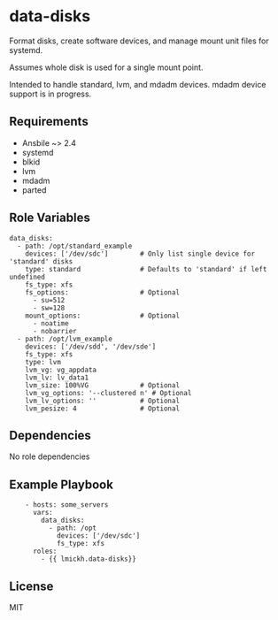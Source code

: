data-disks
=========

Format disks, create software devices, and manage mount unit files for systemd.

Assumes whole disk is used for a single mount point.

Intended to handle standard, lvm, and mdadm devices. mdadm device support is
in progress.

Requirements
------------

- Ansbile ~> 2.4
- systemd
- blkid
- lvm
- mdadm
- parted

Role Variables
--------------

```
data_disks:
  - path: /opt/standard_example
    devices: ['/dev/sdc']        # Only list single device for 'standard' disks
    type: standard               # Defaults to 'standard' if left undefined
    fs_type: xfs
    fs_options:                  # Optional
      - su=512
      - sw=128
    mount_options:               # Optional
      - noatime
      - nobarrier
  - path: /opt/lvm_example
    devices: ['/dev/sdd', '/dev/sde']
    fs_type: xfs
    type: lvm
    lvm_vg: vg_appdata
    lvm_lv: lv_data1
    lvm_size: 100%VG             # Optional
    lvm_vg_options: '--clustered n' # Optional
    lvm_lv_options: ''           # Optional
    lvm_pesize: 4                # Optional
```

Dependencies
------------

No role dependencies

Example Playbook
----------------
```
    - hosts: some_servers
      vars:
        data_disks:
          - path: /opt
            devices: ['/dev/sdc']
            fs_type: xfs
      roles:
        - {{ lmickh.data-disks}}
```

License
-------

MIT
